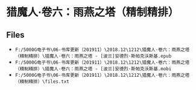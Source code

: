 # 猎魔人·卷六：雨燕之塔（精制精排）

## Files

- `F:/5000G电子书\06-书库更新（201911）\2018.12\1212\猎魔人·卷六：雨燕之塔（精制精排）\猎魔人·卷六：雨燕之塔 - [波兰]安德烈·斯帕克沃斯基.epub`
- `F:/5000G电子书\06-书库更新（201911）\2018.12\1212\猎魔人·卷六：雨燕之塔（精制精排）\猎魔人·卷六：雨燕之塔 - [波兰]安德烈·斯帕克沃斯基.mobi`
- `F:/5000G电子书\06-书库更新（201911）\2018.12\1212\猎魔人·卷六：雨燕之塔（精制精排）\files.txt`
